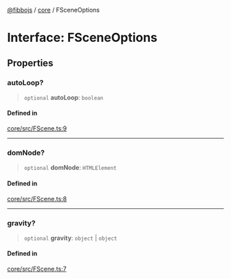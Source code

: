 [@fibbojs](/api/index) / [core](/api/core) / FSceneOptions

# Interface: FSceneOptions

## Properties

### autoLoop?

> `optional` **autoLoop**: `boolean`

#### Defined in

[core/src/FScene.ts:9](https://github.com/fibbojs/fibbo/blob/fe513db46f793b2520946de03583c9b4464b47bc/packages/core/src/FScene.ts#L9)

***

### domNode?

> `optional` **domNode**: `HTMLElement`

#### Defined in

[core/src/FScene.ts:8](https://github.com/fibbojs/fibbo/blob/fe513db46f793b2520946de03583c9b4464b47bc/packages/core/src/FScene.ts#L8)

***

### gravity?

> `optional` **gravity**: `object` \| `object`

#### Defined in

[core/src/FScene.ts:7](https://github.com/fibbojs/fibbo/blob/fe513db46f793b2520946de03583c9b4464b47bc/packages/core/src/FScene.ts#L7)
